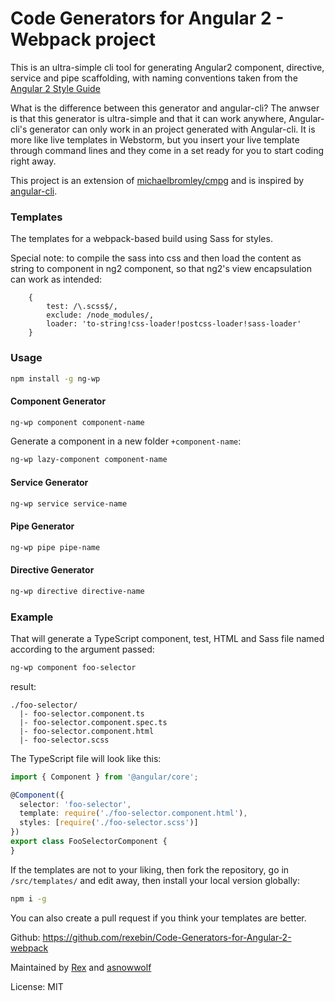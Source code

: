 # Code Generators for Angular 2 - Webpack project

This is an ultra-simple cli tool for generating Angular2 component, directive, service and pipe scaffolding, with naming conventions 
taken from the [Angular 2 Style Guide](https://angular.io/styleguide)

What is the difference between this generator and angular-cli? The anwser is that this generator is ultra-simple and that it can work anywhere, Angular-cli's generator can only work in an project generated with Angular-cli. It is more like live templates in Webstorm, but you insert your live template through command lines and they come in a set ready for you to start coding right away.

This project is an extension of [michaelbromley/cmpg](https://github.com/michaelbromley/cmpg) and is inspired by [angular-cli](https://github.com/angular/angular-cli).

### Templates
The templates for a webpack-based build using Sass for styles.

Special note: to compile the sass into css and then load the content as string to component in ng2 component, so that ng2's view encapsulation can work as intended:
```
    {
        test: /\.scss$/,
        exclude: /node_modules/,
        loader: 'to-string!css-loader!postcss-loader!sass-loader'
    }
```

### Usage
```bash
npm install -g ng-wp
```
#### Component Generator
```bash
ng-wp component component-name
```
Generate a component in a new folder `+component-name`:
```bash
ng-wp lazy-component component-name
```
#### Service Generator
```bash
ng-wp service service-name
```
#### Pipe Generator
```bash
ng-wp pipe pipe-name
```
#### Directive Generator
```bash
ng-wp directive directive-name
```
### Example

That will generate a TypeScript component, test, HTML and Sass file named according to the argument passed:
```bash
ng-wp component foo-selector
```
result:

```
./foo-selector/
  |- foo-selector.component.ts
  |- foo-selector.component.spec.ts
  |- foo-selector.component.html
  |- foo-selector.scss
```

The TypeScript file will look like this:
```TypeScript
import { Component } from '@angular/core';

@Component({
  selector: 'foo-selector',
  template: require('./foo-selector.component.html'),
  styles: [require('./foo-selector.scss')]
})
export class FooSelectorComponent {
}
```

If the templates are not to your liking, then fork the repository, go in `/src/templates/` and
edit away, then install your local version globally:
```bash
npm i -g
```

You can also create a pull request if you think your templates are better.

Github: https://github.com/rexebin/Code-Generators-for-Angular-2-webpack

Maintained by [Rex](https://github.com/rexebin) and [asnowwolf](https://github.com/asnowwolf)

License: MIT


